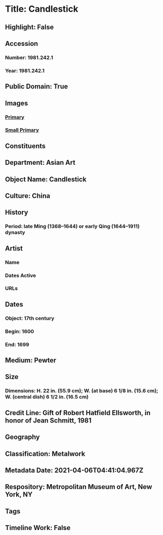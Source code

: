 # Title: Candlestick
## Highlight: False
## Accession
### Number: 1981.242.1
### Year: 1981.242.1
## Public Domain: True
## Images
### [Primary](https://images.metmuseum.org/CRDImages/as/original/1981_242_1_227489.jpg)
### [Small Primary](https://images.metmuseum.org/CRDImages/as/web-large/1981_242_1_227489.jpg)
## Constituents
## Department: Asian Art
## Object Name: Candlestick
## Culture: China
## History
### Period: late Ming (1368–1644) or early Qing (1644–1911) dynasty
## Artist
### Name
### Dates Active
### URLs
## Dates
### Object: 17th century
### Begin: 1600
### End: 1699
## Medium: Pewter
## Size
### Dimensions: H. 22 in. (55.9 cm); W. (at base) 6 1/8 in. (15.6 cm); W. (central dish) 6 1/2 in. (16.5 cm)
## Credit Line: Gift of Robert Hatfield Ellsworth, in honor of Jean Schmitt, 1981
## Geography
## Classification: Metalwork
## Metadata Date: 2021-04-06T04:41:04.967Z
## Respository: Metropolitan Museum of Art, New York, NY
## Tags
## Timeline Work: False